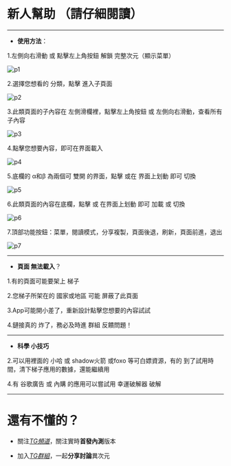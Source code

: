 # 新人幫助 （請仔細閱讀）

----

- **使用方法**：

1.左側向右滑動 或 點擊左上角按鈕 解鎖 完整次元（顯示菜單）

![p1](https://github.com/0ingchun/dimensionality/blob/main/IMG_20220214_224310.jpg)

2.選擇您想看的 分類，點擊 進入子頁面

![p2](https://github.com/0ingchun/dimensionality/blob/main/IMG_20220214_223646.jpg)

3.此類頁面的子內容在 左側滑欄裡，點擊左上角按鈕 或 左側向右滑動，查看所有子內容

![p3](https://github.com/0ingchun/dimensionality/blob/main/IMG_20220214_222724.jpg)

4.點擊您想要內容，即可在界面載入

![p4](https://github.com/0ingchun/dimensionality/blob/main/IMG_20220214_223522.jpg)

5.底欄的 α和β 為兩個可 雙開 的界面，點擊 或在 界面上划動 即可 切換

![p5](https://github.com/0ingchun/dimensionality/blob/main/IMG_20220214_223047.jpg)

6.此類頁面的內容在底欄，點擊 或 在界面上划動 即可 加載 或 切換

![p6](https://github.com/0ingchun/dimensionality/blob/main/IMG_20220214_223328.jpg)

7.頂部功能按鈕：菜單，閱讀模式，分享複製，頁面後退，刷新，頁面前進，退出

![p7](https://github.com/0ingchun/dimensionality/blob/main/IMG_20220214_225118.jpg)

----

- **頁面 無法載入**？

1.有的頁面可能要架上 梯子

2.您梯子所架在的 國家或地區 可能 屏蔽了此頁面

3.App可能開小差了，重新設計點擊您想要的內容試試

4.鏈接真的 炸了，務必及時進 群組 反饋問題！

----

- **科學 小技巧**

2.可以用裡面的 小哈 或 shadow火箭 或foxo 等可白嫖資源，有的 到了試用時間，清下梯子應用的數據，還能繼續用

4.有 谷歌廣告 或 內購 的應用可以嘗試用 幸運破解器 破解

----------

# 還有不懂的？

- 關注[*TG頻道*](https://t.me/DimensionNoQuit)，關注實時**首發內測**版本

- 加入[*TG群組*](https://t.me/joinchat/9cLen_uKWOsyZjk1)，一起**分享討論**異次元
